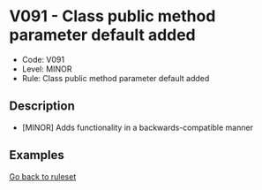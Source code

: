 # V091 - Class public method parameter default added

* Code: V091
* Level: MINOR
* Rule: Class public method parameter default added

## Description

* [MINOR] Adds functionality in a backwards-compatible manner

## Examples

[Go back to ruleset](../README.md)